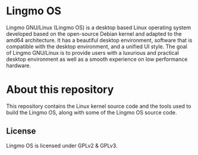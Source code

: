 # Lingmo OS

Lingmo GNU/Linux (Lingmo OS) is a desktop based Linux operating system developed based on the open-source Debian kernel and adapted to the amd64 architecture. It has a beautiful desktop environment, software that is compatible with the desktop environment, and a unified UI style. The goal of Lingmo GNU/Linux is to provide users with a luxurious and practical desktop environment as well as a smooth experience on low performance hardware.

# About this repository

This repository contains the Linux kernel source code and the tools used to build the Lingmo OS, along with some of the Lingmo OS source code.

## License

Lingmo OS is licensed under GPLv2 & GPLv3.
